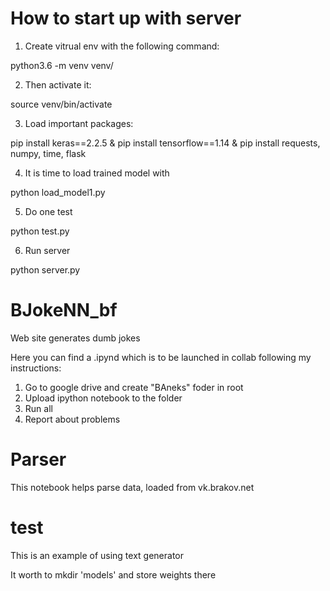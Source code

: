 # How to start up with server

1. Create vitrual env with the following command:

python3.6 -m venv venv/

2. Then activate it:

source venv/bin/activate

3. Load important packages:

pip install keras==2.2.5 & pip install tensorflow==1.14 & pip install  requests, numpy, time, flask

4. It is time to load trained model with

python load_model1.py

5. Do one test

python test.py

6. Run server

python server.py

# BJokeNN_bf
Web site generates dumb jokes

Here you can find a .ipynd which is to be launched in collab following my instructions:

1. Go to google drive and create "BAneks" foder in root
2. Upload ipython notebook to the folder
3. Run all
4. Report about problems

# Parser
This notebook helps parse data, loaded from vk.brakov.net

# test
This is an example of using text generator

It worth to mkdir 'models' and store weights there
